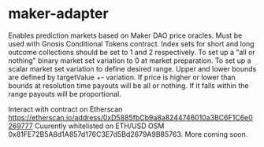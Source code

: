 # maker-adapter

Enables prediction markets based on Maker DAO price oracles. 
Must be used with Gnosis Conditional Tokens contract.
Index sets for short and long outcome collections should be set to 1 and 2 respectively.
To set up a "all or nothing" binary market set variation to 0 at market preparation.
To set up a scalar market set variation to define desired range. Upper and lower bounds are defined by targetValue +- variation.
If price is higher or lower than bounds at resolution time payouts will be all or nothing. If it falls within the range payouts will be proportional.


Interact with contract on Etherscan https://etherscan.io/address/0xD5885fbCb9a8a8244746010a3BC6F1C6e0269777
Cuurently whitelisted on ETH/USD OSM 0x81FE72B5A8d1A857d176C3E7d5Bd2679A9B85763. More coming soon.
